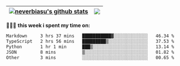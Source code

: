 | <a href="https://github.com/neverbiasu"><img align="center" src="https://github-readme-stats.vercel.app/api?username=neverbiasu&theme=dracula&show_icons=true&hide_border=true&count_private=true" alt="neverbiasu's github stats" /></a> | <a href="https://github.com/neverbiasu"><img align="center" src="https://github-readme-stats.vercel.app/api/top-langs/?username=neverbiasu&theme=dracula&show_icons=true&hide_border=true&layout=compact" /></a> |
| ------------- | ------------- |

👨🏾‍💻 **this week i spent my time on:**
<!--START_SECTION:waka-->

```txt
Markdown     3 hrs 37 mins   ███████████▓░░░░░░░░░░░░░   46.34 %
TypeScript   2 hrs 56 mins   █████████▒░░░░░░░░░░░░░░░   37.53 %
Python       1 hr 1 min      ███▒░░░░░░░░░░░░░░░░░░░░░   13.14 %
JSON         8 mins          ▒░░░░░░░░░░░░░░░░░░░░░░░░   01.82 %
Other        3 mins          ░░░░░░░░░░░░░░░░░░░░░░░░░   00.65 %
```

<!--END_SECTION:waka-->

